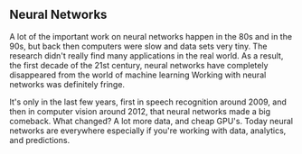 ## Neural Networks 

A lot of the important work on neural networks happen in the 80s and in the 90s, but back then computers were slow and data sets very tiny. The research didn't really find many applications in the real world. As a result, the first decade of the 21st century, neural networks have completely disappeared from the world of machine learning Working with neural networks was definitely fringe.  

It's only in the last few years, first in speech recognition around 2009, and then in computer vision around 2012, that neural networks made a big comeback. What changed? A lot more data, and cheap GPU's. Today neural networks are everywhere especially if you're working with data, analytics, and predictions.
